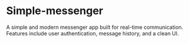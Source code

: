 # Simple-messenger
A simple and modern messenger app built for real-time communication. Features include user authentication, message history, and a clean UI.
